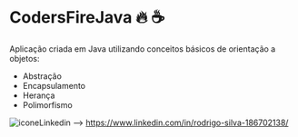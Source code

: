 # CodersFireJava :fire: :coffee:

Aplicação criada em Java utilizando conceitos básicos de orientação a objetos: 

+ Abstração
+ Encapsulamento
+ Herança
+ Polimorfismo

![iconeLinkedin](https://user-images.githubusercontent.com/12913563/128240241-ae6ee084-eed4-43f5-9005-64eceeb9095c.png) --> https://www.linkedin.com/in/rodrigo-silva-186702138/



